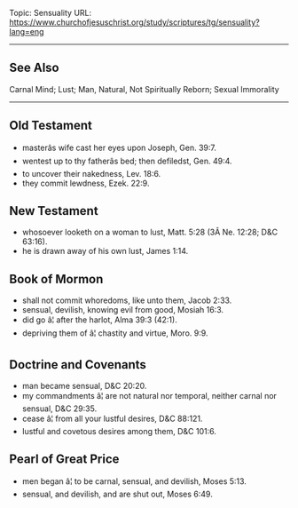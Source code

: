 Topic: Sensuality
URL: https://www.churchofjesuschrist.org/study/scriptures/tg/sensuality?lang=eng

---

## See Also

Carnal Mind; Lust; Man, Natural, Not Spiritually Reborn; Sexual Immorality

---

## Old Testament

- masterâs wife cast her eyes upon Joseph, Gen. 39:7.
- wentest up to thy fatherâs bed; then defiledst, Gen. 49:4.
- to uncover their nakedness, Lev. 18:6.
- they commit lewdness, Ezek. 22:9.

## New Testament

- whosoever looketh on a woman to lust, Matt. 5:28 (3Â Ne. 12:28; D&C 63:16).
- he is drawn away of his own lust, James 1:14.

## Book of Mormon

- shall not commit whoredoms, like unto them, Jacob 2:33.
- sensual, devilish, knowing evil from good, Mosiah 16:3.
- did go â¦ after the harlot, Alma 39:3 (42:1).
- depriving them of â¦ chastity and virtue, Moro. 9:9.

## Doctrine and Covenants

- man became sensual, D&C 20:20.
- my commandments â¦ are not natural nor temporal, neither carnal nor sensual, D&C 29:35.
- cease â¦ from all your lustful desires, D&C 88:121.
- lustful and covetous desires among them, D&C 101:6.

## Pearl of Great Price

- men began â¦ to be carnal, sensual, and devilish, Moses 5:13.
- sensual, and devilish, and are shut out, Moses 6:49.

